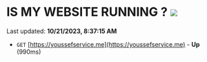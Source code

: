 # IS MY WEBSITE RUNNING ? [![](https://img.shields.io/static/v1?label=Sponsor&message=%E2%9D%A4&logo=GitHub&color=%23fe8e86)](https://github.com/sponsors/<username>)

Last updated: **10/21/2023, 8:37:15 AM**

- `GET` [https://youssefservice.me](https://youssefservice.me) - **Up** (990ms)
